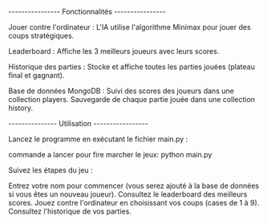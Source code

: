 ---------------- Fonctionnalités ----------------

Jouer contre l'ordinateur :
L'IA utilise l'algorithme Minimax pour jouer des coups stratégiques.

Leaderboard :
Affiche les 3 meilleurs joueurs avec leurs scores.

Historique des parties :
Stocke et affiche toutes les parties jouées (plateau final et gagnant).

Base de données MongoDB :
Suivi des scores des joueurs dans une collection players.
Sauvegarde de chaque partie jouée dans une collection history.

---------------  Utilisation  -----------------

Lancez le programme en exécutant le fichier main.py :

commande a lancer pour fire marcher le jeux:
python main.py

Suivez les étapes du jeu :

Entrez votre nom pour commencer (vous serez ajouté à la base de données si vous êtes un nouveau joueur).
Consultez le leaderboard des meilleurs scores.
Jouez contre l'ordinateur en choisissant vos coups (cases de 1 à 9).
Consultez l'historique de vos parties.